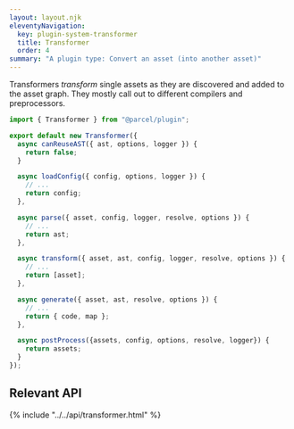 ```yaml
---
layout: layout.njk
eleventyNavigation:
  key: plugin-system-transformer
  title: Transformer
  order: 4
summary: "A plugin type: Convert an asset (into another asset)"
---
```


Transformers _transform_ single assets as they are discovered and added to the
asset graph. They mostly call out to different compilers and preprocessors.

```js
import { Transformer } from "@parcel/plugin";

export default new Transformer({
  async canReuseAST({ ast, options, logger }) {
    return false;
  }

  async loadConfig({ config, options, logger }) {
    // ...
    return config;
  },

  async parse({ asset, config, logger, resolve, options }) {
    // ...
    return ast;
  },

  async transform({ asset, ast, config, logger, resolve, options }) {
    // ...
    return [asset];
  },

  async generate({ asset, ast, resolve, options }) {
    // ...
    return { code, map };
  },

  async postProcess({assets, config, options, resolve, logger}) {
    return assets;
  }
});
```

## Relevant API

{% include "../../api/transformer.html" %}
